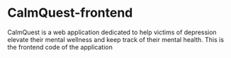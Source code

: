 # CalmQuest-frontend
CalmQuest is a web application dedicated to help victims of depression elevate their mental wellness and keep track of their mental health. This is the frontend code of the application
